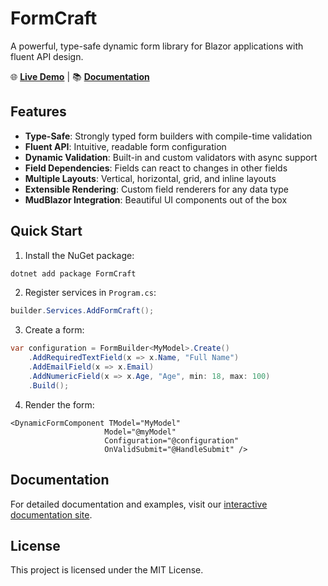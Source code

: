 # FormCraft

A powerful, type-safe dynamic form library for Blazor applications with fluent API design.

🌐 **[Live Demo](https://phmatray.github.io/FormCraft/)** | 📚 **[Documentation](https://phmatray.github.io/FormCraft/docs/getting-started)**

## Features

- **Type-Safe**: Strongly typed form builders with compile-time validation
- **Fluent API**: Intuitive, readable form configuration
- **Dynamic Validation**: Built-in and custom validators with async support
- **Field Dependencies**: Fields can react to changes in other fields
- **Multiple Layouts**: Vertical, horizontal, grid, and inline layouts
- **Extensible Rendering**: Custom field renderers for any data type
- **MudBlazor Integration**: Beautiful UI components out of the box

## Quick Start

1. Install the NuGet package:
```bash
dotnet add package FormCraft
```

2. Register services in `Program.cs`:
```csharp
builder.Services.AddFormCraft();
```

3. Create a form:
```csharp
var configuration = FormBuilder<MyModel>.Create()
    .AddRequiredTextField(x => x.Name, "Full Name")
    .AddEmailField(x => x.Email)
    .AddNumericField(x => x.Age, "Age", min: 18, max: 100)
    .Build();
```

4. Render the form:
```razor
<DynamicFormComponent TModel="MyModel" 
                     Model="@myModel" 
                     Configuration="@configuration"
                     OnValidSubmit="@HandleSubmit" />
```

## Documentation

For detailed documentation and examples, visit our [interactive documentation site](https://phmatray.github.io/FormCraft/docs/getting-started).

## License

This project is licensed under the MIT License.